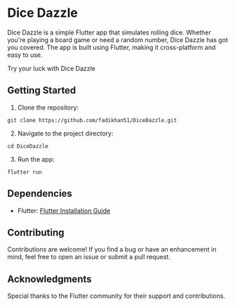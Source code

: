 <!DOCTYPE html>
<html lang="en">
<head>
    <meta charset="UTF-8">
    <meta name="viewport" content="width=device-width, initial-scale=1.0">
    <title>DiceRollerFlutter</title>
</head>
<body>

<h1>Dice Dazzle</h1>

<p>Dice Dazzle is a simple Flutter app that simulates rolling dice. Whether you're playing a board game or need a random number, Dice Dazzle has got you covered. The app is built using Flutter, making it cross-platform and easy to use.</p>

<p>Try your luck with Dice Dazzle</p>


<h2>Getting Started</h2>

<ol>
    <li>Clone the repository:</li>
</ol>

<pre><code>git clone https://github.com/fadikhan51/DiceDazzle.git
</code></pre>

<ol start="2">
    <li>Navigate to the project directory:</li>
</ol>

<pre><code>cd DiceDazzle
</code></pre>

<ol start="3">
    <li>Run the app:</li>
</ol>

<pre><code>flutter run
</code></pre>

<h2>Dependencies</h2>

<ul>
    <li>Flutter: <a href="https://flutter.dev/docs/get-started/install">Flutter Installation Guide</a></li>
</ul>

<h2>Contributing</h2>

<p>Contributions are welcome! If you find a bug or have an enhancement in mind, feel free to open an issue or submit a pull request.</p>


<h2>Acknowledgments</h2>

<p>Special thanks to the Flutter community for their support and contributions.</p>

</body>
</html>

